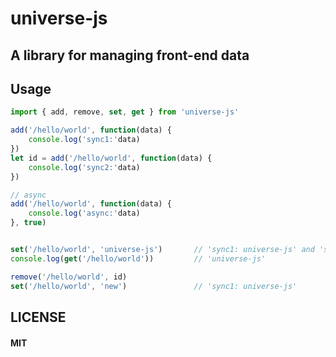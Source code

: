 # universe-js

## A library for managing front-end data

## Usage

```javascript
import { add, remove, set, get } from 'universe-js'

add('/hello/world', function(data) {
    console.log('sync1:'data)             
})
let id = add('/hello/world', function(data) {
    console.log('sync2:'data)             
})

// async
add('/hello/world', function(data) {
    console.log('async:'data)  
}, true)


set('/hello/world', 'universe-js')       // 'sync1: universe-js' and 'sync2:universe-js'
console.log(get('/hello/world'))         // 'universe-js'

remove('/hello/world', id) 
set('/hello/world', 'new')               // 'sync1: universe-js'

```

## LICENSE

#### MIT


